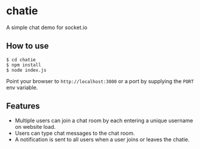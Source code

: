 
# chatie

A simple chat demo for socket.io

## How to use

```
$ cd chatie
$ npm install
$ node index.js
```

Point your browser to `http://localhost:3000` or a port by supplying the `PORT` env variable.

## Features

- Multiple users can join a chat room by each entering a unique username
on website load.
- Users can type chat messages to the chat room.
- A notification is sent to all users when a user joins or leaves
the chatie.
